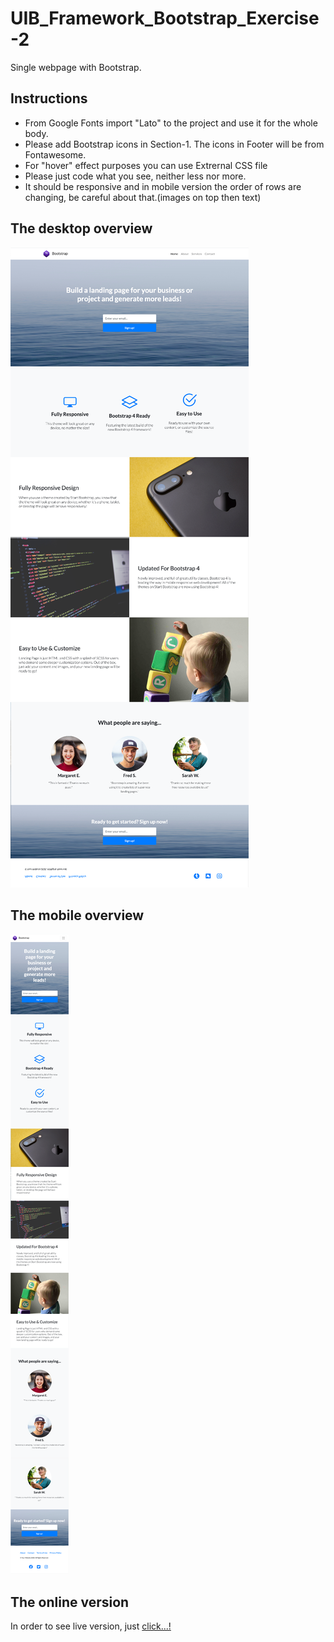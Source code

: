 # UIB_Framework_Bootstrap_Exercise-2

Single webpage with Bootstrap.

## Instructions

- From Google Fonts import "Lato" to the project and use it for the whole body.
- Please add Bootstrap icons in Section-1. The icons in Footer will be from Fontawesome.
- For "hover" effect purposes you can use Extrernal CSS file
- Please just code what you see, neither less nor more.
- It should be responsive and in mobile version the order of rows are changing, be careful about that.(images on top then text)

## The desktop overview

![The overview](./images/desktop.png "The general overview")

## The mobile overview

![The overview](./images/mobile.png "The mobile overview")

## The online version

In order to see live version, just [click...!](https://hsnakk.github.io/UIB_Framework_Bootstrap_Exercise-2/)
